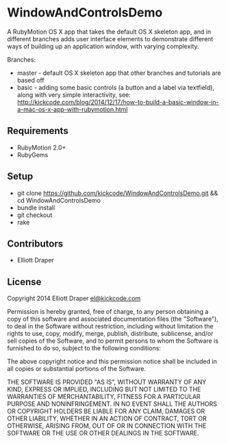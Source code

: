 # WindowAndControlsDemo

A RubyMotion OS X app that takes the default OS X skeleton app, and in different branches adds user interface elements to demonstrate different ways of building up an application window, with varying complexity.

Branches:

* master - default OS X skeleton app that other branches and tutorials are based off
* basic - adding some basic controls (a button and a label via textfield), along with very simple interactivity, see: http://kickcode.com/blog/2014/12/17/how-to-build-a-basic-window-in-a-mac-os-x-app-with-rubymotion.html

## Requirements

* RubyMotion 2.0+
* RubyGems

## Setup

* git clone https://github.com/kickcode/WindowAndControlsDemo.git && cd WindowAndControlsDemo
* bundle install
* git checkout <branch for tutorial>
* rake

## Contributors

* Elliott Draper

## License

Copyright 2014 Elliott Draper <el@kickcode.com>

Permission is hereby granted, free of charge, to any person obtaining
a copy of this software and associated documentation files (the
"Software"), to deal in the Software without restriction, including
without limitation the rights to use, copy, modify, merge, publish,
distribute, sublicense, and/or sell copies of the Software, and to
permit persons to whom the Software is furnished to do so, subject to
the following conditions:

The above copyright notice and this permission notice shall be
included in all copies or substantial portions of the Software.

THE SOFTWARE IS PROVIDED "AS IS", WITHOUT WARRANTY OF ANY KIND,
EXPRESS OR IMPLIED, INCLUDING BUT NOT LIMITED TO THE WARRANTIES OF
MERCHANTABILITY, FITNESS FOR A PARTICULAR PURPOSE AND
NONINFRINGEMENT. IN NO EVENT SHALL THE AUTHORS OR COPYRIGHT HOLDERS BE
LIABLE FOR ANY CLAIM, DAMAGES OR OTHER LIABILITY, WHETHER IN AN ACTION
OF CONTRACT, TORT OR OTHERWISE, ARISING FROM, OUT OF OR IN CONNECTION
WITH THE SOFTWARE OR THE USE OR OTHER DEALINGS IN THE SOFTWARE.
